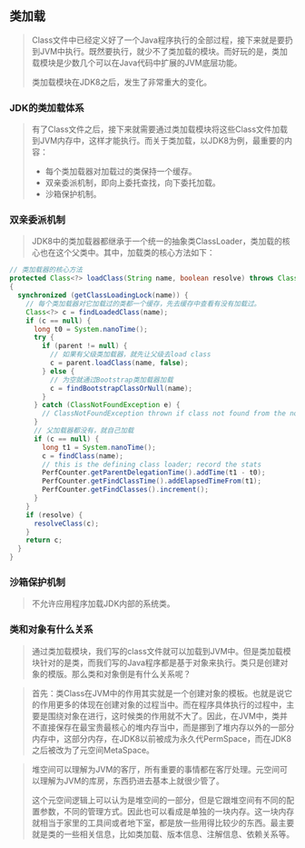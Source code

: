 ## 类加载

> Class文件中已经定义好了一个Java程序执行的全部过程，接下来就是要扔到JVM中执行。既然要执行，就少不了类加载的模块。而好玩的是，类加载模块是少数几个可以在Java代码中扩展的JVM底层功能。
>
> 类加载模块在JDK8之后，发生了非常重大的变化。



### JDK的类加载体系

> 有了Class文件之后，接下来就需要通过类加载模块将这些Class文件加载到JVM内存中，这样才能执行。而关于类加载，以JDK8为例，最重要的内容：
>
> - 每个类加载器对加载过的类保持一个缓存。
> - 双亲委派机制，即向上委托查找，向下委托加载。
> - 沙箱保护机制。



### 双亲委派机制

> JDK8中的类加载器都继承于一个统一的抽象类ClassLoader，类加载的核心也在这个父类中。其中，加载类的核心方法如下：

```java
// 类加载器的核心方法
protected Class<?> loadClass(String name, boolean resolve) throws ClassNotFoundException 
{
  synchronized (getClassLoadingLock(name)) {
    // 每个类加载器对它加载过的类都一个缓存，先去缓存中查看有没有加载过。
    Class<?> c = findLoadedClass(name);
    if (c == null) {
      long t0 = System.nanoTime();
      try {
        if (parent != null) {
          // 如果有父级类加载器，就先让父级去load class
          c = parent.loadClass(name, false);
        } else {
          // 为空就通过Bootstrap类加载器加载
          c = findBootstrapClassOrNull(name);
        }
      } catch (ClassNotFoundException e) {
        // ClassNotFoundException thrown if class not found from the non-null parent class loader
      }
      // 父加载器都没有，就自己加载
      if (c == null) {
        long t1 = System.nanoTime();
        c = findClass(name);
        // this is the defining class loader; record the stats
        PerfCounter.getParentDelegationTime().addTime(t1 - t0);
        PerfCounter.getFindClassTime().addElapsedTimeFrom(t1);
        PerfCounter.getFindClasses().increment();
      }
    }
    if (resolve) {
      resolveClass(c);
    }
    return c;
  }
}
```



### 沙箱保护机制

> 不允许应用程序加载JDK内部的系统类。



### 类和对象有什么关系

> 通过类加载模块，我们写的class文件就可以加载到JVM中。但是类加载模块针对的是类，而我们写的Java程序都是基于对象来执行。类只是创建对象的模版。那么类和对象倒是有什么关系呢？

> 首先：类Class在JVM中的作用其实就是一个创建对象的模板。也就是说它的作用更多的体现在创建对象的过程当中。而在程序具体执行的过程中，主要是围绕对象在进行，这时候类的作用就不大了。因此，在JVM中，类并不直接保存在最宝贵最核心的堆内存当中，而是挪到了堆内存以外的一部分内存中，这部分内存，在JDK8以前被成为永久代PermSpace，而在JDK8之后被改为了元空间MetaSpace。

> 堆空间可以理解为JVM的客厅，所有重要的事情都在客厅处理。元空间可以理解为JVM的库房，东西扔进去基本上就很少管了。
>
> 这个元空间逻辑上可以认为是堆空间的一部分，但是它跟堆空间有不同的配置参数，不同的管理方式。因此也可以看成是单独的一块内存。这一块内存就相当于家里的工具间或者地下室，都是放一些用得比较少的东西。最主要就是类的一些相关信息，比如类加载、版本信息、注解信息、依赖关系等。

